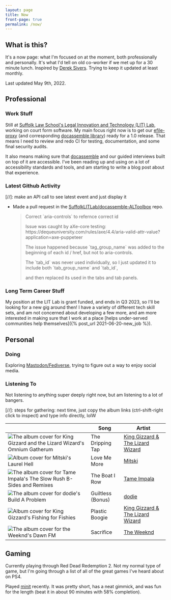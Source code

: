 ```yaml
---
layout: page
title: Now
front-page: true
permalink: /now/
---
```


## What is this? 

It's a now page: what I'm focused on at the moment, both professionally and personally.
It's what I'd tell on old co-worker if we met up for a 30 minute lunch.
Inspired by [Derek Sivers](https://sive.rs/nowff).
Trying to keep it updated at least monthly.

Last updated May 9th, 2022.

## Professional

### Work Stuff

Still at [Suffolk Law School's Legal Innovation and Technology (LIT) Lab](https://suffolklitlab.org/), working on court form software.
My main focus right now is to get our [efile-proxy](https://github.com/SuffolkLITLab/EfileProxyServer) (and corresponding [docassemble library](https://github.com/SuffolkLITLab/docassemble-EFSPIntegration)) ready for a 1.0 release. That means I need to review and redo CI for testing, documentation, and some final security audits.

It also means making sure that [docassemble](https://docassemble.org) and our guided interviews built on top of it are accessible. I've been reading up and using on a lot of accessibility standards and tools, and am starting to write a blog post about that experience.

### Latest Github Activity

[//]: make an API call to see latest event and just display it

<span id="if-updated"><span>

<script type="text/javascript" src="/assets/js/now.js"></script>

<ul>
<li>
<p><span id="event-title">Made a pull request</span> in the <a id="event-repo" href="https://github.com/SuffolkLITLab/docassemble-ALToolbox">SuffolkLITLab/docassemble-ALToolbox</a> repo.</p>

<blockquote id="event-desc"><p>Correct `aria-controls` to refernce correct id</p><p></p><p>Issue was caught by aXe-core testing: https://dequeuniversity.com/rules/axe/4.4/aria-valid-attr-value?application=axe-puppeteer
</p><p>
</p><p>The issue happened because `tag_group_name` was added to the beginning of each id / href, but not to aria-controls.
</p><p>The `tab_id` was never used individually, so I just updated it to include both `tab_group_name` and `tab_id`,
</p><p>and then replaced its used in the tabs and tab panels.</p></blockquote>
</li>
</ul>


### Long Term Career Stuff

My position at the LIT Lab is grant funded, and ends in Q3 2023, so I'll be
looking for a new gig around then! I have a variety of different
tech skill sets, and am not concerned about developing a few more, and am more interested in making sure
that I work at a place [helps under-served communities help themselves]({% post_url 2021-06-20-new_job %}).

## Personal

### Doing

Exploring [Mastodon/Fediverse](https://weirder.earth/@brycew/), trying to figure out a way to enjoy social media.

### Listening To

Not listening to anything super deeply right now, but am listening to a lot of bangers.

[//]: steps for gathering: next time, just copy the album links (ctrl-shift-right click to inspect) and type info directly, lolW

<table class="listening-to">
  <thead>
    <tr>
      <th>&nbsp;</th>
      <th>Song</th>
      <th>Artist</th>
    </tr>
  </thead>
  <tbody>
    <tr>
      <td><img src="https://i.scdn.co/image/ab67616d0000485180c6db47e75d58e25b72f2ca" alt="The album cover for King Gizzard and the Lizard Wizard's Omnium Gatherum"></td>
      <td>The Dripping Tap</td>
      <td><a href="https://open.spotify.com/artist/6XYvaoDGE0VmRt83Jss9Sn?si=91b63edc20d34603">King Gizzard &amp; The Lizard Wizard</a></td>
    </tr>
    <tr>
      <td><img src="https://i.scdn.co/image/ab67616d00004851d8041a531487d0e0e4cfb41f" alt="Album cover for Mitski's Laurel Hell"></td>
      <td>Love Me More</td>
      <td><a href="https://open.spotify.com/artist/2uYWxilOVlUdk4oV9DvwqK?si=8641909275fb4a83">Mitski</a></td>
    </tr>
    <tr>
      <td><img src="https://i.scdn.co/image/ab67616d0000485122b9cdd0c4ce8cee5857f6a4" alt="The album cover for Tame Impala's The Slow Rush B-Sides and Remixes"></td>
      <td>The Boat I Row</td>
      <td><a href="https://open.spotify.com/artist/5INjqkS1o8h1imAzPqGZBb?si=bd2a61bbd9844fdf">Tame Impala</a></td>
    </tr>
    <tr>
      <td><img src="https://i.scdn.co/image/ab67616d00004851f7ffbe10773c3f572b532cab" alt="The album cover for dodie's Build A Problem"></td>
      <td>Guiltless (Bonus)</td>
      <td><a href="https://open.spotify.com/artist/21TinSsF5ytwsfdyz5VSVS?si=d148f531f33348a3">dodie</a></td>
    </tr>
    <tr>
      <td><img src="https://i.scdn.co/image/ab67616d00004851adc69b1d4a910591f079fb0b" alt="Album cover for King Gizzard's Fishing for Fishies"></td>
      <td>Plastic Boogie</td>
      <td><a href="https://open.spotify.com/artist/6XYvaoDGE0VmRt83Jss9Sn?si=51867452463c43a6">King Gizzard &amp; The Lizard Wizard</a></td>
    </tr>
    <tr>
      <td><img src="https://i.scdn.co/image/ab67616d000048514ab2520c2c77a1d66b9ee21d" alt="The album cover for the Weeknd's Dawn FM"></td>
      <td>Sacrifice</td>
      <td><a href="https://open.spotify.com/artist/1Xyo4u8uXC1ZmMpatF05PJ?si=420af17231784596">The Weeknd</a></td>
    </tr>
  </tbody>
</table>

## Gaming

Currently playing through Red Dead Redemption 2. Not my normal type of game, but I'm
going through a list of all of the great games I've heard about on PS4.

Played [minit](https://minitgame.com/) recently. It was pretty short, has a neat gimmick, and was fun for the length 
(beat it in about 90 minutes with 58% completion).

